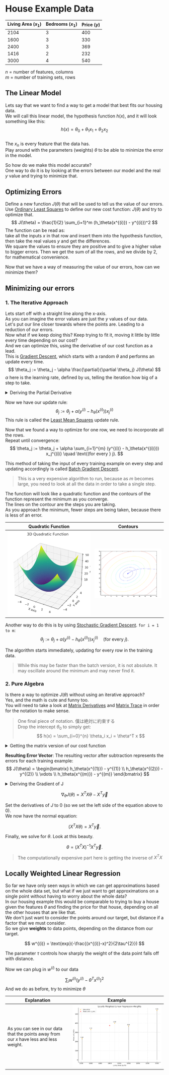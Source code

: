 # House Example Data 
| Living Area $(x_1)$ | Bedrooms $(x_1)$| Price $(y)$|
|-----------------------|--------------------|---------------|
| 2104                  | 3                  | 400           |
| 1600                  | 3                  | 330           |
| 2400                  | 3                  | 369           |
| 1416                  | 2                  | 232           |
| 3000                  | 4                  | 540           |

$n$ = number of features, columns  
$m$ = number of training sets, rows 

## The Linear Model
Lets say that we want to find a way to get a model that best fits our housing data.  
We will call this linear model, the hypothesis function $h(x)$, and it will look something like this:
$$ h(x) = \theta_0 + \theta_1x_1+ \theta_2 x_2$$  
The $x_n$ is every feature that the data has.   
Play around with the parameters (weights) $\theta$ to be able to minimize the error in the model.  

So how do we make this model accurate?  
One way to do it is by looking at the errors between our model and the real $y$ value and trying to minimize that.  

## Optimizing Errors 
Define a new function $J(\theta)$ that will be used to tell us the value of our errors.  
Use [Ordinary Least Squares](./OrdinaryLeastSquares.md) to define our new cost function: $J(\theta)$ and try to optimize that. 
$$
J(\theta) = \frac{1}{2} \sum_{i=1}^m (h_\theta(x^{(i)}) - y^{(i)})^2
$$
The function can be read as:   
take all the inputs $x$ in that row and insert them into the hypothesis function, then take the real values $y$ and get the differences.   
We square the values to ensure they are positive and to give a higher value to bigger errors. 
Then we get the sum of all the rows, and we divide by 2, for mathematical convenience. 

Now that we have a way of measuring the value of our errors, how can we minimize them?  


## Minimizing our errors
### 1. The Iterative Approach 
Lets start off with a straight line along the x-axis.  
As you can imagine the error values are just the $y$ values of our data.  
Let's put our line closer towards where the points are. Leading to a reduction of our errors.  
Now what if we keep doing this? Keep trying to fit it, moving it little by little every time depending on our cost?  
And we can optimize this, using the derivative of our cost function as a lead.  
This is [Gradient Descent](./GradientDescent.md), which starts with a random $\theta$ and performs an update every time. 
$$ \theta_j := \theta_j - \alpha \frac{\partial}{\partial \theta_j} J(\theta) $$
$\alpha$ here is the learning rate, defined by us, telling the iteration how big of a step to take.  


<details>
<summary>Deriving the Partial Derivative</summary>

Let's take one row of the training data to make our calculations easier. 
$$
\begin{aligned}
  &\text{Cost function:} \\
  &J(\theta) = \frac{1}{2} (h_\theta(x) - y)^2 \\
  &\text{Compute the partial derivative of } J(\theta) \text{ with respect to } \theta_j \text{ and apply the chain rule} \\
  &\frac{\partial}{\partial \theta_j} J(\theta) = \frac{\partial}{\partial \theta_j} \left( \frac{1}{2} (h_\theta(x) - y)^2 \right) \\
  &= 2 \cdot \frac{1}{2} (h_\theta(x) - y) \cdot \frac{\partial}{\partial \theta_j} (h_\theta(x) - y) \\
  &= (h_\theta(x) - y) \cdot \frac{\partial}{\partial \theta_j} (h_\theta(x) - y) \\
  &\text{Recognize that } h_\theta(x) = \sum_{i=0}^{n} \theta_i x_i: \\
  &= (h_\theta(x) - y) \cdot \frac{\partial}{\partial \theta_j} \left( \sum_{i=0}^{n} \theta_i x_i - y \right) \\
  &\text{Since } y \text{ is constant with respect to } \theta_j, \text{ the derivative of } y \text{ with respect to } \theta_j \text{ is 0:} \\
  &= (h_\theta(x) - y) \cdot \frac{\partial}{\partial \theta_j} \left( \sum_{i=0}^{n} \theta_i x_i \right) \\
  &\text{There is only one point in which we get } i = j \text{ so we get a single } \theta_j x_j \text{ so getting that derivative ...} \\
  &= (h_\theta(x) - y) \cdot x_j \\
\end{aligned}
$$
</details>

Now we have our update rule:
$$ 
  \theta_j := \theta_j + \alpha(y^{(i)}-h_\theta(x^{(i)}))x_j^{(i)}
$$
This rule is called the [Least Mean Squares](./LMS.md) update rule. 

Now that we found a way to optimize for one row, we need to incorporate all the rows.  
Repeat until convergence:  
$$
\theta_j := \theta_j + \alpha \sum_{i=1}^{m} (y^{(i)} - h_\theta(x^{(i)})) x_j^{(i)} \quad \text{(for every } j).
$$

This method of taking the input of every training example on every step and updating accordingly is called [Batch Gradient Descent](./BatchGradientDescent.md).   
> This is a very expensive algorithm to run, because as $m$ becomes large, you need to look at all the data in order to take a single step.  

The function will look like a quadratic function and the contours of the function represent the minimum as you converge.  
The lines on the contour are the steps you are taking.   
As you approach the minimum, fewer steps are being taken, because there is less of an error.  

| Quadratic Function                                       | Contours                                                  |
| -------------------------------------------------------- | --------------------------------------------------------- |
| ![Quadratic Function](../Images/3DQuadraticFunction.png) | ![Contours](../Images/CountoursOf3DQuadraticFunction.png) |

Another way to do this is by using [Stochastic Gradient Descent](./StochasticGradientDescent.md).
`for i = 1 to m`:
$$
\theta_j := \theta_j + \alpha  (y^{(i)} - h_\theta(x^{(i)})) x_j^{(i)} \quad \text{(for every } j).
$$

The algorithm starts immediately, updating for every row in the training data. 
> While this may be faster than the batch version, it is not absolute. It may oscillate around the minimum and may never find it.  

### 2. Pure Algebra
Is there a way to optimize $J(\theta)$ without using an iterative approach?  
Yes, and the math is cute and funny too.  
You will need to take a look at [Matrix Derivatives](./MatrixDerivatives) and [Matrix Trace](./MatrixTrace) in order for the notation to make sense.  

> One final piece of notation. 僕は絶対に約束する   
> Drop the intercept $\theta_0$ to simply get:
$$
h(x) = \sum_{i=0}^{n} \theta_i x_i = \theta^T x
$$


<details>
<summary>Getting the matrix version of our cost function</summary>

#### Converting our equations into matrices
There are a couple of things we need to do in order for us to minimize $J(\theta)$

I will denote $X$ to be the matrix form of our training set.  
$$
X = \begin{bmatrix}
-- & (x^{(1)})^T & -- \\
-- & (x^{(2)})^T & -- \\
& \vdots & \\
-- & (x^{(m)})^T & --
\end{bmatrix}
$$
> Multiply $X$ by the feature vector $\theta$ in order to get $X\theta$

 
And $\vec{y}$ will be the vector representing the target values.  
This is of length $m$ because that is how many rows we have. 

$$
\vec{y} = \begin{bmatrix}
y^{(1)} \\
y^{(2)} \\
\vdots \\
y^{(m)}
\end{bmatrix}
$$

**Subtracting the Target Values**:
To get the errors, we subtract $\vec{y}$ from the predicted values $X\theta$

$$
X\theta - \vec{y} = \begin{bmatrix}
(x^{(1)})^T \theta \\
(x^{(2)})^T \theta \\
\vdots \\
(x^{(m)})^T \theta
\end{bmatrix} - \begin{bmatrix}
y^{(1)} \\
y^{(2)} \\
\vdots \\
y^{(m)}
\end{bmatrix}
$$

</details>

**Resulting Error Vector**:
The resulting vector after subtraction represents the errors for each training example:
$$
J(\theta) = \begin{bmatrix}
h_\theta(x^{(1)}) - y^{(1)} \\
h_\theta(x^{(2)}) - y^{(2)} \\
\vdots \\
h_\theta(x^{(m)}) - y^{(m)}
\end{bmatrix}
$$

<details>
<summary>Deriving the Gradient of J</summary>

Finally, to minimize $J(\theta)$ let's find its derivatives with respect to $\theta$. 

Using the trace up our sleeve...
$$
\nabla_A \text{tr} (AB A^T C) = B^T A^T C^T + B A^T C
$$

Math time:

$$
\begin{aligned}
\nabla_\theta J(\theta) &= \nabla_\theta \frac{1}{2} (X \theta - \vec{y})^T (X \theta - \vec{y}) \\
&= \frac{1}{2} \nabla_\theta (\theta^T X^T X \theta - \theta^T X^T \vec{y} - \vec{y}^T X \theta + \vec{y}^T \vec{y}) \\
&= \frac{1}{2} \nabla_\theta \text{tr} (\theta^T X^T X \theta - \theta^T X^T \vec{y} - \vec{y}^T X \theta + \vec{y}^T \vec{y}) \\
&= \frac{1}{2} \nabla_\theta (\text{tr} (\theta^T X^T X \theta) - 2 \text{tr} (\vec{y}^T X \theta)) \\
&= \frac{1}{2} (\nabla_\theta (\theta^T X^T X \theta) + \nabla_\theta (\theta^T X^T X \theta) - 2 \nabla_\theta (\vec{y}^T X \theta)) \\
&= X^T X \theta - X^T \vec{y}
\end{aligned}
$$

</details>


$$
\nabla_\theta J(\theta) = X^T X \theta - X^T \vec{y}
$$

Set the derivatives of $J$ to $0$ (so we set the left side of the equation above to $0$).   
We now have the normal equation:

$$
(X^T X\theta) = X^T \vec{y}.
$$

Finally, we solve for $\theta$. Look at this beauty. 

$$
\theta = (X^T X)^{-1} X^T \vec{y}.
$$

> The computationally expensive part here is getting the inverse of $X^{T}X$

## Locally Weighted Linear Regression 
So far we have only seen ways in which we can get approximations based on the whole data set, but what if we just want to get approximations on a single point without having to worry about the whole data?   
In our housing example this would be comparable to trying to buy a house given the features $\theta$ and finding the price for that house, depending on all the other houses that are like that.   
We don't just want to consider the points around our target, but distance if a factor that we must consider.     
So we give **weights** to data points, depending on the distance from our target.   

$$
w^{(i)} = \text{exp}(-\frac{(x^{(i)}-x)^2}{2\tau^{2}})
$$

The parameter $\tau$ controls how sharply the weight of the data point falls off with distance. 

Now we can plug in $w^{(i)}$ to our data 

$$\sum_i w^{(i)} \left( y^{(i)} - \theta^T x^{(i)} \right)^2$$
And we do as before, try to minimize $\theta$ 

| Explanation                                                                             | Example                              |
| --------------------------------------------------------------------------------------- | ------------------------------------ |
| As you can see in our data that the points away from our $x$ have less and less weight. | ![locallyWeightedLinearRegressionWeights](../Images/locallyWeightedLinearRegressionWeights.png) 


